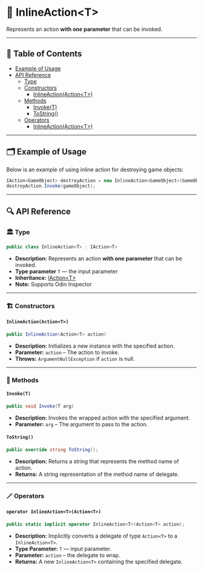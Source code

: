 # 🧩 InlineAction&lt;T&gt;

Represents an action <b>with one parameter</b> that can be invoked.

---

## 📑 Table of Contents

- [Example of Usage](#-example-of-usage)
- [API Reference](#-api-reference)
    - [Type](#-type)
    - [Constructors](#-constructors)
        - [InlineAction(Action\<T>)](#inlineactionactiont)
    - [Methods](#-methods)
        - [Invoke(T)](#invoket)
        - [ToString()](#tostring)
    - [Operators](#-operators)
        - [InlineAction(Action\<T>)](#operator-inlineactiontactiont)

---

## 🗂 Example of Usage

Below is an example of using inline action for destroying game objects: 

```csharp
IAction<GameObject> destroyAction = new InlineAction<GameObject>(GameObject.Destroy);
destroyAction.Invoke(gameObject);
```

---

## 🔍 API Reference

### 🏛️ Type <div id="-type"></div>

```csharp
public class InlineAction<T> : IAction<T>
```

- **Description:** Represents an action <b>with one parameter</b> that can be invoked.
- **Type parameter** `T` — the input parameter
- **Inheritance:** [IAction&lt;T&gt;](IAction%601.md)
- **Note:** Supports Odin Inspector

---

### 🏗️ Constructors <div id="-constructors"></div>

#### `InlineAction(Action<T>)`

```csharp
public InlineAction(Action<T> action)
```

- **Description:** Initializes a new instance with the specified action.
- **Parameter:** `action` – The action to invoke.
- **Throws:** `ArgumentNullException` if `action` is null.

---

### 🏹 Methods

#### `Invoke(T)`

```csharp
public void Invoke(T arg)
```

- **Description:** Invokes the wrapped action with the specified argument.
- **Parameter:** `arg` – The argument to pass to the action.

#### `ToString()`

```csharp
public override string ToString();
```

- **Description:** Returns a string that represents the method name of action.
- **Returns:** A string representation of the method name of delegate.

---

### 🪄 Operators

#### `operator InlineAction<T>(Action<T>)`

```csharp
public static implicit operator InlineAction<T>(Action<T> action);
```

- **Description:** Implicitly converts a delegate of type `Action<T>` to a `InlineAction<T>`.
- **Type Parameter:** `T` — input parameter.
- **Parameter:** `action` – the delegate to wrap.
- **Returns:** A new `InlineAction<T>` containing the specified delegate.